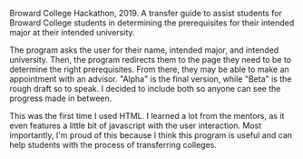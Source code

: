 Broward College Hackathon, 2019.
  A transfer guide to assist students for Broward College students 
  in determining the prerequisites for their intended major at their intended university.

  The program asks the user for their name, intended major, and intended university. Then, the program redirects them to the page
  they need to be to determine the right prerequisites. From there, they may be able to make an appointment with an advisor. "Alpha" is the
  final version, while "Beta" is the rough draft so to speak. I decided to include both so anyone can see the progress made in between.
  
  This was the first time I used HTML. I learned a lot from the mentors, as it even features a little bit of javascript with the user         interaction. Most importantly,   I'm proud of this because I think this  program is useful and can help students with the process of       transferring colleges.
